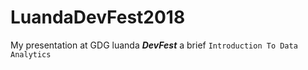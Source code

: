 # LuandaDevFest2018
My presentation at GDG luanda ***DevFest*** a brief `Introduction To Data Analytics`
